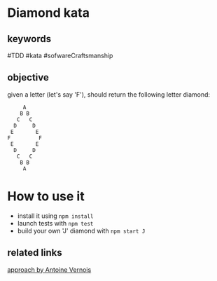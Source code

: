 # Diamond kata

## keywords
#TDD #kata #sofwareCraftsmanship

## objective
given a letter (let's say 'F'), should return the following letter diamond:

         A
        B B
       C   C
      D     D
     E       E
    F         F
     E       E
      D     D
       C   C
        B B
         A

# How to use it
- install it using ``` npm install ```
- launch tests with ``` npm test ```
- build your own 'J' diamond with ``` npm start J ```

## related links
[approach by Antoine Vernois](https://blog.crafting-labs.fr/2015/08/18/diamond-kata/)
